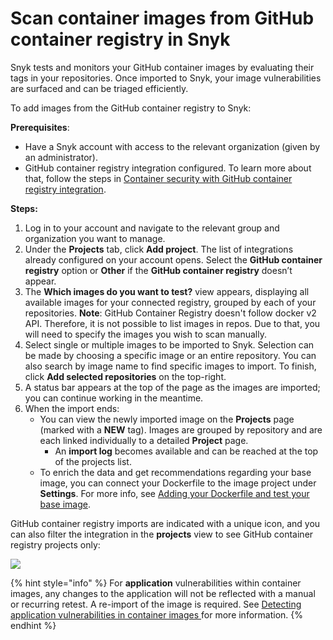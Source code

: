 # Scan container images from GitHub container registry in Snyk

Snyk tests and monitors your GitHub container images by evaluating their tags in your repositories. Once imported to Snyk, your image vulnerabilities are surfaced and can be triaged efficiently.

To add images from the GitHub container registry to Snyk:

**Prerequisites**:

* Have a Snyk account with access to the relevant organization (given by an administrator).
* GitHub container registry integration configured. To learn more about that, follow the steps in [Container security with GitHub container registry integration](https://docs.snyk.io/snyk-container/image-scanning-library/github-container-registry-image-scanning/container-security-with-github-container-registry-integration).

**Steps:**

1. Log in to your account and navigate to the relevant group and organization you want to manage.
2. Under the **Projects** tab, click **Add project**. The list of integrations already configured on your account opens. Select the **GitHub container registry** option or **Other** if the **GitHub container registry** doesn’t appear.
3. The **Which images do you want to test?** view appears, displaying all available images for your connected registry, grouped by each of your repositories. **Note**: GitHub Container Registry doesn't follow docker v2 API. Therefore, it is not possible to list images in repos. Due to that, you will need to specify the images you wish to scan manually.
4. Select single or multiple images to be imported to Snyk. Selection can be made by choosing a specific image or an entire repository. You can also search by image name to find specific images to import. To finish, click **Add selected repositories** on the top-right.
5. A status bar appears at the top of the page as the images are imported; you can continue working in the meantime.
6. When the import ends:
   * You can view the newly imported image on the **Projects** page (marked with a **NEW** tag). Images are grouped by repository and are each linked individually to a detailed **Project** page.
     * An **import log** becomes available and can be reached at the top of the projects list.
   * To enrich the data and get recommendations regarding your base image, you can connect your Dockerfile to the image project under **Settings**. For more info, see [Adding your Dockerfile and test your base image](https://support.snyk.io/hc/articles/360003916218#UUID-9ab347a6-8af0-ef6c-5ebd-cec21fbfab29).

GitHub container registry imports are indicated with a unique icon, and you can also filter the integration in the **projects** view to see GitHub container registry projects only:

![](../../../.gitbook/assets/mceclip1-5-.png)

{% hint style="info" %}
For **application** vulnerabilities within container images, any changes to the application will not be reflected with a manual or recurring retest. A re-import of the image is required. See [Detecting application vulnerabilities in container images ](../../using-snyk-container/detecting-application-vulnerabilities-in-container-images.md)for more information.
{% endhint %}
